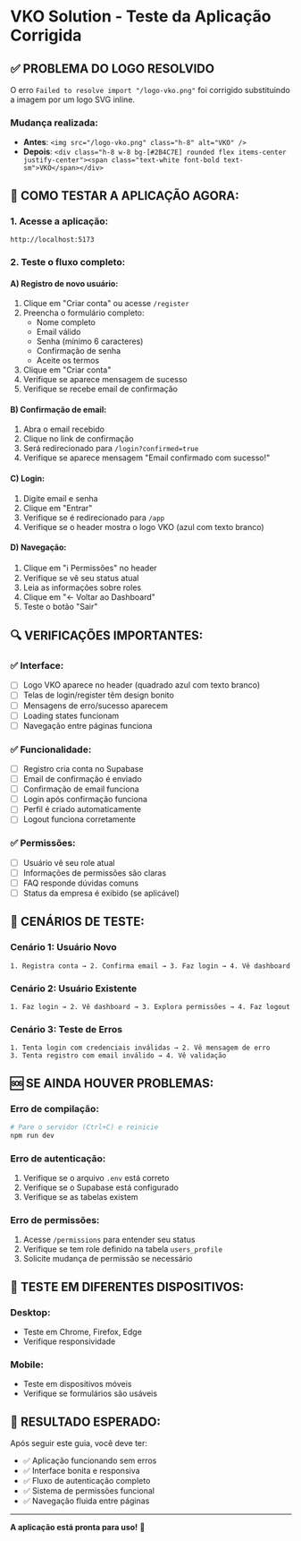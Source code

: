 # VKO Solution - Teste da Aplicação Corrigida

## ✅ **PROBLEMA DO LOGO RESOLVIDO**

O erro `Failed to resolve import "/logo-vko.png"` foi corrigido substituindo a imagem por um logo SVG inline.

### **Mudança realizada:**
- **Antes**: `<img src="/logo-vko.png" class="h-8" alt="VKO" />`
- **Depois**: `<div class="h-8 w-8 bg-[#2B4C7E] rounded flex items-center justify-center"><span class="text-white font-bold text-sm">VKO</span></div>`

## 🚀 **COMO TESTAR A APLICAÇÃO AGORA:**

### **1. Acesse a aplicação:**
```
http://localhost:5173
```

### **2. Teste o fluxo completo:**

#### **A) Registro de novo usuário:**
1. Clique em "Criar conta" ou acesse `/register`
2. Preencha o formulário completo:
   - Nome completo
   - Email válido
   - Senha (mínimo 6 caracteres)
   - Confirmação de senha
   - Aceite os termos
3. Clique em "Criar conta"
4. Verifique se aparece mensagem de sucesso
5. Verifique se recebe email de confirmação

#### **B) Confirmação de email:**
1. Abra o email recebido
2. Clique no link de confirmação
3. Será redirecionado para `/login?confirmed=true`
4. Verifique se aparece mensagem "Email confirmado com sucesso!"

#### **C) Login:**
1. Digite email e senha
2. Clique em "Entrar"
3. Verifique se é redirecionado para `/app`
4. Verifique se o header mostra o logo VKO (azul com texto branco)

#### **D) Navegação:**
1. Clique em "ℹ️ Permissões" no header
2. Verifique se vê seu status atual
3. Leia as informações sobre roles
4. Clique em "← Voltar ao Dashboard"
5. Teste o botão "Sair"

## 🔍 **VERIFICAÇÕES IMPORTANTES:**

### **✅ Interface:**
- [ ] Logo VKO aparece no header (quadrado azul com texto branco)
- [ ] Telas de login/register têm design bonito
- [ ] Mensagens de erro/sucesso aparecem
- [ ] Loading states funcionam
- [ ] Navegação entre páginas funciona

### **✅ Funcionalidade:**
- [ ] Registro cria conta no Supabase
- [ ] Email de confirmação é enviado
- [ ] Confirmação de email funciona
- [ ] Login após confirmação funciona
- [ ] Perfil é criado automaticamente
- [ ] Logout funciona corretamente

### **✅ Permissões:**
- [ ] Usuário vê seu role atual
- [ ] Informações de permissões são claras
- [ ] FAQ responde dúvidas comuns
- [ ] Status da empresa é exibido (se aplicável)

## 🎯 **CENÁRIOS DE TESTE:**

### **Cenário 1: Usuário Novo**
```
1. Registra conta → 2. Confirma email → 3. Faz login → 4. Vê dashboard
```

### **Cenário 2: Usuário Existente**
```
1. Faz login → 2. Vê dashboard → 3. Explora permissões → 4. Faz logout
```

### **Cenário 3: Teste de Erros**
```
1. Tenta login com credenciais inválidas → 2. Vê mensagem de erro
3. Tenta registro com email inválido → 4. Vê validação
```

## 🆘 **SE AINDA HOUVER PROBLEMAS:**

### **Erro de compilação:**
```bash
# Pare o servidor (Ctrl+C) e reinicie
npm run dev
```

### **Erro de autenticação:**
1. Verifique se o arquivo `.env` está correto
2. Verifique se o Supabase está configurado
3. Verifique se as tabelas existem

### **Erro de permissões:**
1. Acesse `/permissions` para entender seu status
2. Verifique se tem role definido na tabela `users_profile`
3. Solicite mudança de permissão se necessário

## 📱 **TESTE EM DIFERENTES DISPOSITIVOS:**

### **Desktop:**
- Teste em Chrome, Firefox, Edge
- Verifique responsividade

### **Mobile:**
- Teste em dispositivos móveis
- Verifique se formulários são usáveis

## 🎉 **RESULTADO ESPERADO:**

Após seguir este guia, você deve ter:
- ✅ Aplicação funcionando sem erros
- ✅ Interface bonita e responsiva
- ✅ Fluxo de autenticação completo
- ✅ Sistema de permissões funcional
- ✅ Navegação fluida entre páginas

---

**A aplicação está pronta para uso!** 🚀
